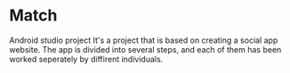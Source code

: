 # Match
Android studio project
It's a project that is based on creating a social app website. 
The app is divided into several steps, and each of them has been worked seperately by diffirent individuals.
